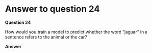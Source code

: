 # Answer to question 24

**Question 24**

How would you train a model to predict whether the word “jaguar” in a sentence refers to the animal or the car?

**Answer**
